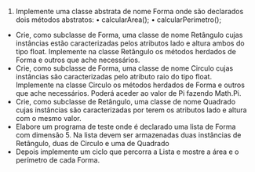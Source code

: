 1. Implemente uma classe abstrata de nome Forma onde são declarados dois métodos abstratos:
• calcularArea();
• calcularPerimetro();
- Crie, como subclasse de Forma, uma classe de nome Retângulo cujas instâncias estão caracterizadas pelos atributos lado e altura ambos do tipo float. Implemente na classe Retângulo os métodos herdados de Forma e outros que ache necessários.
- Crie, como subclasse de Forma, uma classe de nome Circulo cujas instâncias são caracterizadas pelo atributo raio do tipo float. Implemente na classe Circulo os métodos herdados de Forma e outros que ache necessários. Poderá aceder ao valor de Pi fazendo Math.Pi.
- Crie, como subclasse de Retângulo, uma classe de nome Quadrado cujas instâncias são caracterizadas por terem os atributos lado e altura com o mesmo valor.
- Elabore um programa de teste onde é declarado uma lista de Forma com dimensão 5. Na lista devem ser armazenadas duas instâncias de Retângulo, duas de Circulo e uma de Quadrado
- Depois implemente um ciclo que percorra a Lista e mostre a área e o perímetro de cada Forma.
